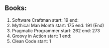 ## Books:
1. Software Craftman start: 19 end: 
1. Mythical Man Month start: 175 end: 191 (End)
1. Pragmatic Programmer start: 262 end: 273
1. Groovy in Action start: 1 end:
1. Clean Code start: 1

